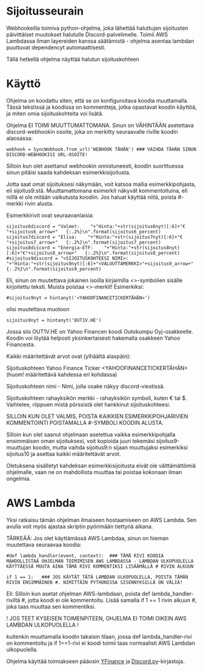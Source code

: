 # Sijoitusseurain
Webhookeilla toimiva python-ohjelma, joka lähettää haluttujen sijoitusten päivittäiset muutokset halutulle Discord-palvelimelle. Toimii AWS Lambdassa ilman layereiden kanssa säätämistä - ohjelma asentaa lambdan puuttuvat dependencyt automaattisesti.

Tällä hetkellä ohjelma näyttää halutun sijoituskohteen

# Käyttö

Ohjelma on koodattu siten, että se on konfiguroitava koodia muuttamalla. Tässä tekstissä ja koodissa on kommentteja, jotka opastavat koodin käyttöä, ja miten omia sijoituskohteita voi lisätä.

Ohjelma EI TOIMI MUUTTUMATTOMANA. Sinun on VÄHINTÄÄN asetettava discord-webhookin osoite, joka on merkitty seuraavalle riville koodin alaosassa:
```
webhook = SyncWebhook.from_url('WEBHOOK TÄHÄN') ### VAIHDA TÄHÄN SINUN DISCORD-WEBHOOKISI URL-OSOITE!
```

Silloin kun olet asettanut webhookin onnistuneesti, koodin suorittuessa sinun pitäisi saada kahdeksan esimerkkisijoitusta.

Jotta saat omat sijoituksesi näkymään, voit katsoa mallia esimerkkipohjasta, eli sijoitus9:stä. Muuttamattomana esimerkit näkyvät kommentoituina, eli niillä ei ole mitään vaikutusta koodiin. Jos haluat käyttää niitä, poista #-merkki rivin alusta.


Esimerkkirivit ovat seuraavanlaisia:
```
sijoitus6discord = "Valmet:    "+"Hinta:"+str(sijoitus6nyt)[:6]+"€ "+sijoitus6_arrow+"   {:.2%}\n".format(sijoitus6_percent)
sijoitus7discord = "Elisa:    "+"Hinta:"+str(sijoitus7nyt)[:6]+"€ "+sijoitus7_arrow+"   {:.2%}\n".format(sijoitus7_percent)
sijoitus8discord = "Energia-ETF:    "+"Hinta:"+str(sijoitus8nyt)[:6]+"€"+sijoitus8_arrow+"   {:.2%}\n".format(sijoitus8_percent)
#sijoitus9discord = "<SIJOITUSKOHTEESI NIMI>:    "+"Hinta:"+str(sijoitus9nyt)[:6]+"<VALUUTTAMERKKI>"+sijoitus9_arrow+"   {:.2%}\n".format(sijoitus9_percent)
``` 

Eli, sinun on muutettava jokainen isoilla kirjaimilla <>-symbolien sisälle kirjoitettu teksti. Muista poistaa <>-merkit!
Esimerkiksi:
```
#sijoitus9nyt = hintanyt('<YAHOOFINANCETICKERTÄHÄN>')
```
olisi muutettava muotoon
```
sijoitus9nyt = hintanyt('OUT1V.HE')
``` 
Jossa siis OUT1V.HE on Yahoo Financen koodi Outokumpu Oyj-osakkeelle. Koodin voi löytää helposti yksinkertaisesti hakemalla osakkeen Yahoo Financesta. 

Kaikki määritettävät arvot ovat (ylhäältä alaspäin):

Sijoituskohteen Yahoo Finance Ticker <YAHOOFINANCETICKERTÄHÄN> (huom! määritettävä kahdessa eri kohdassa) 

Sijoituskohteen nimi <SIJOITUSKOHTEEN NIMI> - Nimi, jolla osake näkyy discord-viestissä.

Sijoituskohteen rahayksikön merkki <VALUUTTAMERKKI> - rahayksikön symboli, kuten € tai $. Vaihtelee, riippuen mistä pörssistä olet hankkinut sijoituskohteesi. 

SILLOIN KUN OLET VALMIS, POISTA KAIKKIEN ESIMERKKIPOHJARIVIEN KOMMENTOINTI POISTAMALLA #-SYMBOLI KOODIN ALUSTA.


Silloin kun olet saanut ohjelmaan asetettua vaikka esimerkkipohjalla ensimmäisen oman sijoituksesi, voit kopioida juuri tekemäsi sijoitus9-muuttujan koodin, mutta vaihda sijoitus9:n sijaan muuttujaksi esimerkiksi sijoitus10 ja asettaa kaikki määritettävät arvot. 

Oletuksena sisälletyt kahdeksan esimerkkisijoitusta eivät ole välttämättömiä ohjelmalle, vaan ne on mahdollista muuttaa tai poistaa kokonaan ilman ongelmia. 



# AWS Lambda

Yksi ratkaisu tämän ohjelman ilmaiseen hostaamiseen on AWS Lambda. Sen avulla voit myös ajastaa skriptin pyörimään tiettynä aikana.

TÄRKEÄÄ: Jos olet käyttämässä AWS Lambdaa, sinun on hieman muutettava seuraavaa koodia:
```
#def lambda_handler(event, context):  ### TÄMÄ RIVI KOODIA MAHDOLLISTAA OHJELMAN TOIMIMISEN AWS LAMBDASSA - LAMBDAN ULKOPUOLELLA KÄYTTÄESSÄ MUUTA AINA TÄMÄ RIVI KOMMENTIKSI LISÄÄMÄLLÄ # RIVIN ALKUUN

if 1 == 1:   ### JOS KÄYTÄT TÄTÄ LAMBDAN ULKOPUOLELLA, POISTA TÄMÄN RIVIN ENSIMMÄINEN #. NIMITTÄIN PYTHONISSA SISENNYKSILLÄ ON VÄLIÄ!
```

Eli: Silloin kun asetat ohjelman AWS-lambdaan, poista def lambda_handler-riviltä #, jotta koodi ei ole kommentoitu. Lisää samalla if 1 == 1 rivin alkuun #, joka taas muuttaa sen kommentiksi.

! JOS TEET KYSEISEN TOIMENPITEEN, OHJELMA EI TOIMI OIKEIN AWS LAMBDAN ULKOPUOLELLA !

kuitenkin muuttamalla koodin takaisin tilaan, jossa def lambda_handler-rivi on kommentoitu ja if 1==1-rivi ei koodi toimii taas normaalisti AWS Lambdan ulkopuolella.


Ohjelma käyttää toimiakseen pääosin [YFinance](https://pypi.org/project/yfinance/) ja [Discord.py](
https://pypi.org/project/discord.py/)-kirjastoja.

